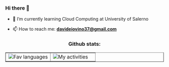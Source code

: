### Hi there 👋

- 🌱 I’m currently learning Cloud Computing at University of Salerno

- 📫 How to reach me: **davideiovino37@gmail.com**

<h3 align="center">Github stats:</h3>
<table border="none">
  <td width="50%" display="inline" border="none">
    <div align="left" width="50%" display="inline">
      <img src="https://github-readme-stats.vercel.app/api/top-langs/?username=davideiov&layout=compact&theme=github_dark" alt="Fav languages" /> 
    </div>
  </td>
  <td border="none">
    <div align="left" width="50%">
      <img src="https://github-readme-stats.vercel.app/api?username=davideiov&hide=issues&theme=radical&show_icons=true" alt="My activities"/>
    </div>
  </td>
</table>

<!--
**davideiov/davideiov** is a ✨ _special_ ✨ repository because its `README.md` (this file) appears on your GitHub profile.

Here are some ideas to get you started:

- 🔭 I’m currently working on ...
- 👯 I’m looking to collaborate on ...
- 🤔 I’m looking for help with ...
- 💬 Ask me about ...
- 😄 Pronouns: ...
- ⚡ Fun fact: ...
-->
